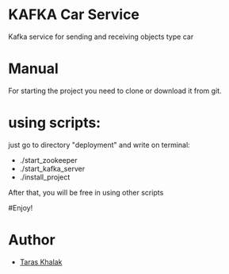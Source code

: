 # KAFKA Car Service
Kafka service for sending and receiving objects type car

# Manual

For starting the project you need to clone or download it from git.

# using scripts:
 
  just go to directory "deployment" and write on terminal: 
   * ./start_zookeeper
   * ./start_kafka_server
   * ./install_project
   
   After that, you will be free in using other scripts
   
#Enjoy!
 
 # <a name="author"></a>Author
 * [Taras Khalak](https://github.com/tarasulo)